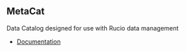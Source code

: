 
## MetaCat

Data Catalog designed for use with Rucio data management

* [Documentation](docs/index.md)

